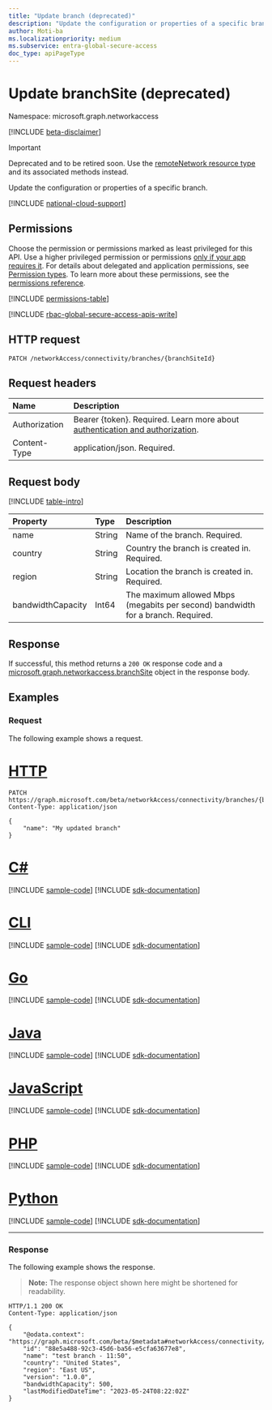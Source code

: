 ```yaml
---
title: "Update branch (deprecated)"
description: "Update the configuration or properties of a specific branch."
author: Moti-ba
ms.localizationpriority: medium
ms.subservice: entra-global-secure-access
doc_type: apiPageType
---
```


# Update branchSite (deprecated)
Namespace: microsoft.graph.networkaccess

[!INCLUDE [beta-disclaimer](../../includes/beta-disclaimer.md)]

> [!IMPORTANT]
> Deprecated and to be retired soon. Use the [remoteNetwork resource type](../resources/networkaccess-remotenetwork.md) and its associated methods instead.

Update the configuration or properties of a specific branch.

[!INCLUDE [national-cloud-support](../../includes/global-only.md)]

## Permissions
Choose the permission or permissions marked as least privileged for this API. Use a higher privileged permission or permissions [only if your app requires it](/graph/permissions-overview#best-practices-for-using-microsoft-graph-permissions). For details about delegated and application permissions, see [Permission types](/graph/permissions-overview#permission-types). To learn more about these permissions, see the [permissions reference](/graph/permissions-reference).

<!-- { "blockType": "permissions", "name": "networkaccess_branchsite_update" } -->
[!INCLUDE [permissions-table](../includes/permissions/networkaccess-branchsite-update-permissions.md)]

[!INCLUDE [rbac-global-secure-access-apis-write](../includes/rbac-for-apis/rbac-global-secure-access-apis-write.md)]

## HTTP request

<!-- {
  "blockType": "ignored"
}
-->
``` http
PATCH /networkAccess/connectivity/branches/{branchSiteId}
```

## Request headers
|Name|Description|
|:---|:---|
|Authorization|Bearer {token}. Required. Learn more about [authentication and authorization](/graph/auth/auth-concepts).|
|Content-Type|application/json. Required.|

## Request body
[!INCLUDE [table-intro](../../includes/update-property-table-intro.md)]


|Property|Type|Description|
|:---|:---|:---|
|name|String|Name of the branch. Required.|
|country|String|Country the branch is created in. Required.|
|region|String|Location the branch  is created in. Required.|
|bandwidthCapacity|Int64|The maximum allowed Mbps (megabits per second) bandwidth for a branch. Required.|

## Response

If successful, this method returns a `200 OK` response code and a [microsoft.graph.networkaccess.branchSite](../resources/networkaccess-branchsite.md) object in the response body.

## Examples

### Request

The following example shows a request.
# [HTTP](#tab/http)
<!-- {
  "blockType": "request",
  "name": "update_branchsite"
}
-->
``` http
PATCH https://graph.microsoft.com/beta/networkAccess/connectivity/branches/{branchSiteId}
Content-Type: application/json

{
    "name": "My updated branch"
}
```

# [C#](#tab/csharp)
[!INCLUDE [sample-code](../includes/snippets/csharp/update-branchsite-csharp-snippets.md)]
[!INCLUDE [sdk-documentation](../includes/snippets/snippets-sdk-documentation-link.md)]

# [CLI](#tab/cli)
[!INCLUDE [sample-code](../includes/snippets/cli/update-branchsite-cli-snippets.md)]
[!INCLUDE [sdk-documentation](../includes/snippets/snippets-sdk-documentation-link.md)]

# [Go](#tab/go)
[!INCLUDE [sample-code](../includes/snippets/go/update-branchsite-go-snippets.md)]
[!INCLUDE [sdk-documentation](../includes/snippets/snippets-sdk-documentation-link.md)]

# [Java](#tab/java)
[!INCLUDE [sample-code](../includes/snippets/java/update-branchsite-java-snippets.md)]
[!INCLUDE [sdk-documentation](../includes/snippets/snippets-sdk-documentation-link.md)]

# [JavaScript](#tab/javascript)
[!INCLUDE [sample-code](../includes/snippets/javascript/update-branchsite-javascript-snippets.md)]
[!INCLUDE [sdk-documentation](../includes/snippets/snippets-sdk-documentation-link.md)]

# [PHP](#tab/php)
[!INCLUDE [sample-code](../includes/snippets/php/update-branchsite-php-snippets.md)]
[!INCLUDE [sdk-documentation](../includes/snippets/snippets-sdk-documentation-link.md)]

# [Python](#tab/python)
[!INCLUDE [sample-code](../includes/snippets/python/update-branchsite-python-snippets.md)]
[!INCLUDE [sdk-documentation](../includes/snippets/snippets-sdk-documentation-link.md)]

---

### Response
The following example shows the response.
>**Note:** The response object shown here might be shortened for readability.
<!-- {
  "blockType": "response",
  "truncated": true,
  "@odata.type": "microsoft.graph.networkaccess.branchSite"
}
-->
``` http
HTTP/1.1 200 OK
Content-Type: application/json

{
    "@odata.context": "https://graph.microsoft.com/beta/$metadata#networkAccess/connectivity/branches/$entity",
    "id": "88e5a488-92c3-45d6-ba56-e5cfa63677e8",
    "name": "test branch - 11:50",
    "country": "United States",
    "region": "East US",
    "version": "1.0.0",
    "bandwidthCapacity": 500,
    "lastModifiedDateTime": "2023-05-24T08:22:02Z"
}
```


